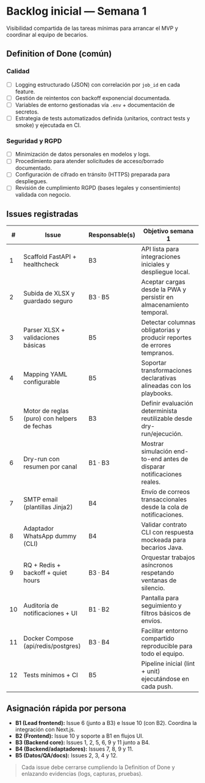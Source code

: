 # Backlog inicial — Semana 1

Visibilidad compartida de las tareas mínimas para arrancar el MVP y coordinar al equipo de becarios.

## Definition of Done (común)

### Calidad
- [ ] Logging estructurado (JSON) con correlación por `job_id` en cada feature.
- [ ] Gestión de reintentos con backoff exponencial documentada.
- [ ] Variables de entorno gestionadas vía `.env` + documentación de secretos.
- [ ] Estrategia de tests automatizados definida (unitarios, contract tests y smoke) y ejecutada en CI.

### Seguridad y RGPD
- [ ] Minimización de datos personales en modelos y logs.
- [ ] Procedimiento para atender solicitudes de acceso/borrado documentado.
- [ ] Configuración de cifrado en tránsito (HTTPS) preparada para despliegues.
- [ ] Revisión de cumplimiento RGPD (bases legales y consentimiento) validada con negocio.

## Issues registradas

| # | Issue | Responsable(s) | Objetivo semana 1 |
|---|-------|----------------|-------------------|
| 1 | Scaffold FastAPI + healthcheck | B3 | API lista para integraciones iniciales y despliegue local. |
| 2 | Subida de XLSX y guardado seguro | B3 · B5 | Aceptar cargas desde la PWA y persistir en almacenamiento temporal. |
| 3 | Parser XLSX + validaciones básicas | B5 | Detectar columnas obligatorias y producir reportes de errores tempranos. |
| 4 | Mapping YAML configurable | B5 | Soportar transformaciones declarativas alineadas con los playbooks. |
| 5 | Motor de reglas (puro) con helpers de fechas | B3 | Definir evaluación determinista reutilizable desde dry-run/ejecución. |
| 6 | Dry-run con resumen por canal | B1 · B3 | Mostrar simulación end-to-end antes de disparar notificaciones reales. |
| 7 | SMTP email (plantillas Jinja2) | B4 | Envío de correos transaccionales desde la cola de notificaciones. |
| 8 | Adaptador WhatsApp dummy (CLI) | B4 | Validar contrato CLI con respuesta mockeada para becarios Java. |
| 9 | RQ + Redis + backoff + quiet hours | B3 · B4 | Orquestar trabajos asíncronos respetando ventanas de silencio. |
| 10 | Auditoría de notificaciones + UI | B1 · B2 | Pantalla para seguimiento y filtros básicos de envíos. |
| 11 | Docker Compose (api/redis/postgres) | B3 · B4 | Facilitar entorno compartido reproducible para todo el equipo. |
| 12 | Tests mínimos + CI | B5 | Pipeline inicial (lint + unit) ejecutándose en cada push. |

## Asignación rápida por persona

- **B1 (Lead frontend):** Issue 6 (junto a B3) e Issue 10 (con B2). Coordina la integración con Next.js.
- **B2 (Frontend):** Issue 10 y soporte a B1 en flujos UI.
- **B3 (Backend core):** Issues 1, 2, 5, 6, 9 y 11 junto a B4.
- **B4 (Backend/adaptadores):** Issues 7, 8, 9 y 11.
- **B5 (Datos/QA/docs):** Issues 2, 3, 4 y 12.

> Cada issue debe cerrarse cumpliendo la Definition of Done y enlazando evidencias (logs, capturas, pruebas).
